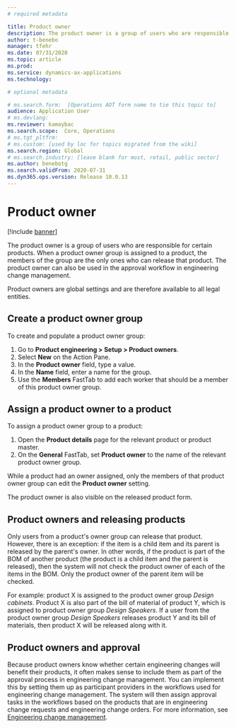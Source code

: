 ```yaml
---
# required metadata

title: Product owner
description: The product owner is a group of users who are responsible for certain products. When a product owner group is assigned to a product, the members of the group are the only ones who can release that product. The product owner can also be used in the approval workflow.
author: t-benebo
manager: tfehr
ms.date: 07/31/2020
ms.topic: article
ms.prod: 
ms.service: dynamics-ax-applications
ms.technology: 

# optional metadata

# ms.search.form:  [Operations AOT form name to tie this topic to]
audience: Application User
# ms.devlang: 
ms.reviewer: kamaybac
ms.search.scope:  Core, Operations
# ms.tgt_pltfrm: 
# ms.custom: [used by loc for topics migrated from the wiki]
ms.search.region: Global
# ms.search.industry: [leave blank for most, retail, public sector]
ms.author: benebotg
ms.search.validFrom: 2020-07-31
ms.dyn365.ops.version: Release 10.0.13
---
```


# Product owner

[!include [banner](../includes/banner.md)]

The product owner is a group of users who are responsible for certain products. When a product owner group is assigned to a product, the members of the group are the only ones who can release that product. The product owner can also be used in the approval workflow in engineering change management.

Product owners are global settings and are therefore available to all legal entities.

## Create a product owner group

To create and populate a product owner group:

1. Go to **Product engineering \> Setup \> Product owners**.
2. Select **New** on the Action Pane.
3. In the **Product owner** field, type a value. <!-- KFM: What kind of value? How is this different from the name? BNG is not really different  -->
4. In the **Name** field, enter a name for the group.
5. Use the **Members** FastTab to add each worker that should be a member of this product owner group.

## Assign a product owner to a product

To assign a product owner group to a product:

1. Open the **Product details** page for the relevant product or product master.
1. On the **General** FastTab, set **Product owner** to the name of the relevant product owner group.

While a product had an owner assigned, only the members of that product owner group can edit the **Product owner** setting.

The product owner is also visible on the released product form. 

## Product owners and releasing products

Only users from a product's owner group can release that product. However, there is an exception: if the item is a child item and its parent is released by the parent's owner. In other words, if the product is part of the BOM of another product (the product is a child item and the parent is released), then the system will not check the product owner of each of the items in the BOM. Only the product owner of the parent item will be checked.  <!-- KFM: In this paragraph, it sounds like another user has to release each product from the BOM, but in the following example, it sounds like products from the BOM are released automatically together with the parent product. Which is it? the second, the example is clear, this one may be misleading, I am changing it a bit -->

For example: product X is assigned to the product owner group *Design cabinets*. Product X is also part of the bill of material of product Y, which is assigned to product owner group *Design Speakers*. If a user from the product owner group *Design Speakers* releases product Y and its bill of materials, then product X will be released along with it.

## Product owners and approval

Because product owners know whether certain engineering changes will benefit their products, it often makes sense to include them as part of the approval process in engineering change management. You can implement this by setting them up as participant providers in the workflows used for engineering change management. The system will then assign approval tasks in the workflows based on the products that are in engineering change requests and engineering change orders. For more information, see [Engineering change management](engineering-change-management.md).

<!-- KFM: I think this section misses some details about whether and how we can use owner-group records as part of a workflow.  BNG let's leave this for later-->
